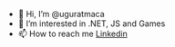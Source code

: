 - 👋 Hi, I’m @uguratmaca
- 👀 I’m interested in .NET, JS and Games
- 📫 How to reach me [Linkedin](https://www.linkedin.com/in/atmacaugur/)

<!---
uguratmaca/uguratmaca is a ✨ special ✨ repository because its `README.md` (this file) appears on your GitHub profile.
You can click the Preview link to take a look at your changes.
--->

